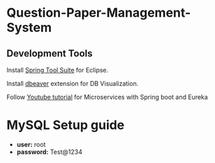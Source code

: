 # Question-Paper-Management-System

## Development Tools

Install [Spring Tool Suite](https://spring.io/tools) for Eclipse.

Install [dbeaver](https://dbeaver.com/eclipse/) extension for DB Visualization. 

Follow [Youtube tutorial](https://www.youtube.com/watch?v=tGGo15irME8&list=PLyHJZXNdCXsd2e3NMW9sZbto8RB5foBtp&index=2) for Microservices with Spring boot and Eureka

# MySQL Setup guide

- **user:** root
- **password:** Test@1234